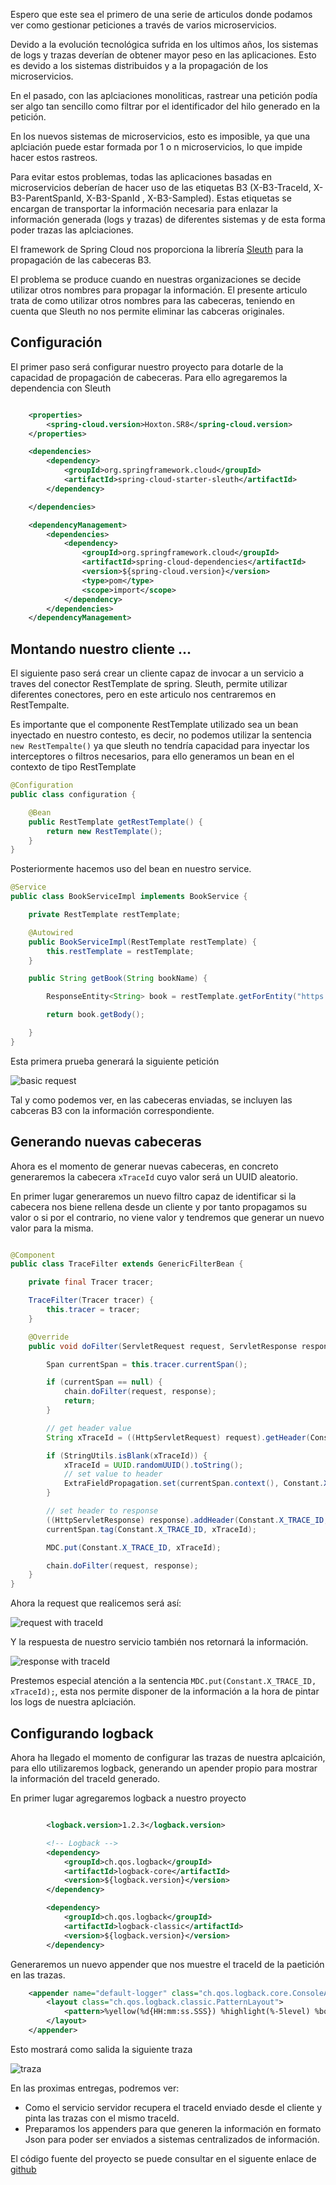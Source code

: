 Espero que este sea el primero de una serie de articulos donde podamos ver como gestionar peticiones a través de varios microservicios.

Devido a la evolución tecnológica sufrida en los ultimos años, los sistemas de logs y trazas deverían de obtener mayor peso en las aplicaciones. Esto es devido a los sistemas distribuidos y a la propagación de los microservicios.

En el pasado, con las aplciaciones monoliticas, rastrear una petición podía ser algo tan sencillo como filtrar por el identificador del hilo generado en la petición.

En los nuevos sistemas de microservicios, esto es imposible, ya que una aplciación puede estar formada por 1 o n microservicios, lo que impide hacer estos rastreos.

Para evitar estos problemas, todas las aplicaciones basadas en microservicios deberían de hacer uso de las etiquetas B3 (X-B3-TraceId, X-B3-ParentSpanId, X-B3-SpanId , X-B3-Sampled). Estas etiquetas se encargan de transportar la información necesaria para enlazar la información generada (logs y trazas) de diferentes sistemas y de esta forma poder trazas las aplciaciones.

El framework de Spring Cloud nos proporciona la librería [Sleuth](https://spring.io/projects/spring-cloud-sleuth) para la propagación de las cabeceras B3.

El problema se produce cuando en nuestras organizaciones se decide utilizar otros nombres para propagar la información. El presente articulo trata de como utilizar otros nombres para las cabeceras, teniendo en cuenta que Sleuth no nos permite eliminar las cabceras originales.

## Configuración

El primer paso será configurar nuestro proyecto para dotarle de la capacidad de propagación de cabeceras. Para ello agregaremos la dependencia con Sleuth

```xml

    <properties>
		<spring-cloud.version>Hoxton.SR8</spring-cloud.version>
	</properties>

	<dependencies>
		<dependency>
			<groupId>org.springframework.cloud</groupId>
			<artifactId>spring-cloud-starter-sleuth</artifactId>
		</dependency>

	</dependencies>

	<dependencyManagement>
		<dependencies>
			<dependency>
				<groupId>org.springframework.cloud</groupId>
				<artifactId>spring-cloud-dependencies</artifactId>
				<version>${spring-cloud.version}</version>
				<type>pom</type>
				<scope>import</scope>
			</dependency>
		</dependencies>
	</dependencyManagement>

```

## Montando nuestro cliente ...

El siguiente paso será crear un cliente capaz de invocar a un servicio a traves del conector RestTemplate de spring. Sleuth, permite utilizar diferentes conectores, pero en este articulo nos centraremos en RestTempalte.

Es importante que el componente RestTemplate utilizado sea un bean inyectado en nuestro contesto, es decir, no podemos utilizar la sentencia `new RestTempalte()` ya que sleuth no tendría capacidad para inyectar los interceptores o filtros necesarios, para ello generamos un bean en el contexto de tipo RestTemplate

```java
@Configuration
public class configuration {

    @Bean
    public RestTemplate getRestTemplate() {
        return new RestTemplate();
    }
}
```

Posteriormente hacemos uso del bean en nuestro service.

```java
@Service
public class BookServiceImpl implements BookService {

    private RestTemplate restTemplate;

    @Autowired
    public BookServiceImpl(RestTemplate restTemplate) {
        this.restTemplate = restTemplate;
    }

    public String getBook(String bookName) {

        ResponseEntity<String> book = restTemplate.getForEntity("https://webhook.site/1f66b8f8-d524-4a61-9ef9-b481b3cd53da", String.class);

        return book.getBody();

    }
}
```

Esta primera prueba generará la siguiente petición

![basic request](_assets/basic_request.png)

Tal y como podemos ver, en las cabeceras enviadas, se incluyen las cabceras B3 con la información correspondiente.

## Generando nuevas cabeceras

Ahora es el momento de generar nuevas cabeceras, en concreto generaremos la cabecera `xTraceId` cuyo valor será un UUID aleatorio.

En primer lugar generaremos un nuevo filtro capaz de identificar si la cabecera nos biene rellena desde un cliente y por tanto propagamos su valor o si por el contrario, no viene valor y tendremos que generar un nuevo valor para la misma.

```java

@Component
public class TraceFilter extends GenericFilterBean {

    private final Tracer tracer;

    TraceFilter(Tracer tracer) {
        this.tracer = tracer;
    }

    @Override
    public void doFilter(ServletRequest request, ServletResponse response, FilterChain chain) throws IOException, ServletException {

        Span currentSpan = this.tracer.currentSpan();

        if (currentSpan == null) {
            chain.doFilter(request, response);
            return;
        }

        // get header value
        String xTraceId = ((HttpServletRequest) request).getHeader(Constant.X_TRACE_ID);

        if (StringUtils.isBlank(xTraceId)) {
            xTraceId = UUID.randomUUID().toString();
            // set value to header
            ExtraFieldPropagation.set(currentSpan.context(), Constant.X_TRACE_ID, xTraceId);
        }

        // set header to response
        ((HttpServletResponse) response).addHeader(Constant.X_TRACE_ID, xTraceId);
        currentSpan.tag(Constant.X_TRACE_ID, xTraceId);

		MDC.put(Constant.X_TRACE_ID, xTraceId);

        chain.doFilter(request, response);
    }
}
```

Ahora la request que realicemos será así:

![request with traceId](_assets/requestWithTraceId.png)

Y la respuesta de nuestro servicio también nos retornará la información.

![response with traceId](_assets/responseWithTraceId.png)

Prestemos especial atención a la sentencia `MDC.put(Constant.X_TRACE_ID, xTraceId);`, esta nos permite disponer de la información a la hora de pintar los logs de nuestra aplciación.

## Configurando logback

Ahora ha llegado el momento de configurar las trazas de nuestra aplcaición, para ello utilizaremos logback, generando un apender propio para mostrar la información del traceId generado.

En primer lugar agregaremos logback a nuestro proyecto

```xml

		<logback.version>1.2.3</logback.version>

		<!-- Logback -->
		<dependency>
			<groupId>ch.qos.logback</groupId>
			<artifactId>logback-core</artifactId>
			<version>${logback.version}</version>
		</dependency>

		<dependency>
			<groupId>ch.qos.logback</groupId>
			<artifactId>logback-classic</artifactId>
			<version>${logback.version}</version>
		</dependency>
```

Generaremos un nuevo appender que nos muestre el traceId de la paetición en las trazas.

```xml
	<appender name="default-logger" class="ch.qos.logback.core.ConsoleAppender">
        <layout class="ch.qos.logback.classic.PatternLayout">
            <pattern>%yellow(%d{HH:mm:ss.SSS}) %highlight(%-5level) %boldGreen(%logger{40}) - TraceId: %X{xTraceId:-} - %msg%n</pattern>
        </layout>
    </appender>
```

Esto mostrará como salida la siguiente traza

![traza](_assets/traza.png)

En las proximas entregas, podremos ver:

- Como el servicio servidor recupera el traceId enviado desde el cliente y pinta las trazas con el mismo traceId.
- Preparamos los appenders para que generen la información en formato Json para poder ser enviados a sistemas centralizados de información.

El código fuente del proyecto se puede consultar en el siguente enlace de [github]()
